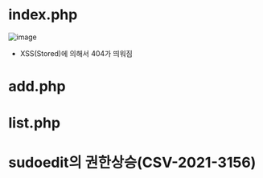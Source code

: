 # index.php
![image](https://github.com/user-attachments/assets/bbecfdd9-a778-4818-a175-6c23c1d8b482)
- XSS(Stored)에 의해서 404가 띄워짐

# add.php
# list.php
# sudoedit의 권한상승(CSV-2021-3156)
